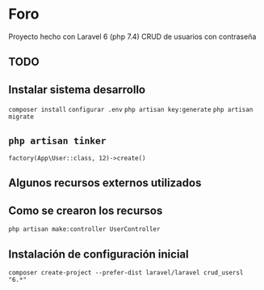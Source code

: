 # Foro
Proyecto hecho con Laravel 6 (php 7.4)
CRUD de usuarios con contraseña


## TODO



## Instalar sistema desarrollo
``` composer install ```
``` configurar .env ```
``` php artisan key:generate ```
``` php artisan migrate ```



## __``` php artisan tinker ```__

``` factory(App\User::class, 12)->create() ```



## Algunos recursos externos utilizados



## Como se crearon los recursos
``` php artisan make:controller UserController ```



## Instalación de configuración inicial

``` composer create-project --prefer-dist laravel/laravel crud_usersl "6.*" ```

